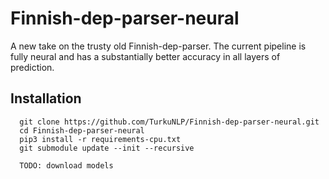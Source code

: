 # Finnish-dep-parser-neural
A new take on the trusty old Finnish-dep-parser. The current pipeline is fully neural and has a substantially better accuracy in all layers of prediction.

## Installation
```
  git clone https://github.com/TurkuNLP/Finnish-dep-parser-neural.git
  cd Finnish-dep-parser-neural
  pip3 install -r requirements-cpu.txt
  git submodule update --init --recursive

  TODO: download models
```
